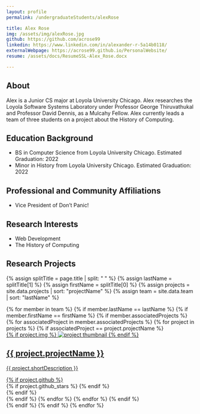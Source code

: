 ```yaml
---
layout: profile
permalink: /undergraduateStudents/alexRose

title: Alex Rose
img: /assets/img/alexRose.jpg
github: https://github.com/acrose99
linkedin: https://www.linkedin.com/in/alexander-r-5a14b0118/
externalWebpage: https://acrose99.github.io/PersonalWebsite/
resume: /assets/docs/ResumeSSL-Alex_Rose.docx

---
```


## About

Alex is a Junior CS major at Loyola University Chicago. Alex researches the Loyola Software Systems Laboratory under Professor George Thiruvathukal and Professor David Dennis, as a Mulcahy Fellow. Alex currently leads a team of three students on a project about the History of Computing.

## Education Background

- BS in Computer Science from Loyola University Chicago. Estimated Graduation: 2022
- Minor in History from Loyola University Chicago. Estimated Graduation: 2022

## Professional and Community Affiliations

- Vice President of Don’t Panic!

## Research Interests

- Web Development
- The History of Computing

## Research Projects

{% assign splitTitle = page.title | split: " " %}
{% assign lastName = splitTitle[1] %}
{% assign firstName = splitTitle[0] %}
{% assign projects = site.data.projects | sort: "projectName" %}
{% assign team = site.data.team | sort: "lastName" %}

<div class="projects grid">
{% for member in team %}
{% if member.lastName == lastName %}
{% if member.firstName == firstName %}
  {% if member.associatedProjects %}
  {% for associatedProject in member.associatedProjects %}
  {% for project in projects %}
  {% if associatedProject == project.projectName %}
  <div class="grid-item">
    <a href="{{ project.webpage | relative_url }}">
      <div class="card hoverable">
        {% if project.img %}
        <img src="{{ project.img | relative_url }}" alt="project thumbnail">
        {% endif %}
        <div class="card-body">
          <h2 class="card-title text-lowercase">{{ project.projectName }}</h2>
          <p class="card-text">{{ project.shortDescription }}</p>
          <div class="row ml-1 mr-1 p-0">
            {% if project.github %}
            <div class="github-icon">
              <div class="icon" data-toggle="tooltip" title="Code Repository">
                <a href="{{ project.github }}" target="_blank"><i class="fab fa-github gh-icon"></i></a>
              </div>
              {% if project.github_stars %}
              <span class="stars" data-toggle="tooltip" title="GitHub Stars">
                <i class="fas fa-star"></i>
                <span id="{{ project.github_stars }}-stars"></span>
              </span>
              {% endif %}
            </div>
            {% endif %}
          </div>
        </div>
      </div>
    </a>
  </div>
  {% endif %}
  {% endfor %}
  {% endfor %}
  {% endif %}
</div>
{% endif %}
{% endif %}
{% endfor %}
